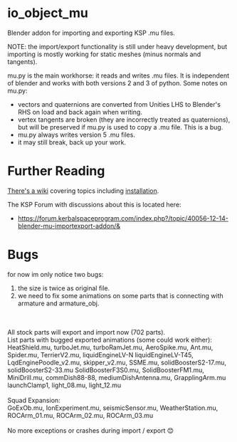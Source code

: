 io_object_mu
==========

Blender addon for importing and exporting KSP .mu files.

NOTE: the import/export functionality is still under heavy development, but
importing is mostly working for static meshes (minus normals and tangents).

mu.py is the main workhorse: it reads and writes .mu files. It is independent
of blender and works with both versions 2 and 3 of python. Some notes on mu.py:
* vectors and quaternions are converted from Unities LHS to Blender's RHS on
load and back again when writing.
* vertex tangents are broken (they are incorrectly treated as quaternions), but
will be preserved if mu.py is used to copy a .mu file. This is a bug.
* mu.py always writes version 5 .mu files.
* it may still break, back up your work.

Further Reading
===============

[There's a wiki](https://github.com/taniwha/io_object_mu/wiki) covering topics
including [installation](https://github.com/taniwha/io_object_mu/wiki/Installation).

The KSP Forum with discussions about this is located here:
* https://forum.kerbalspaceprogram.com/index.php?/topic/40056-12-14-blender-mu-importexport-addon/& 

Bugs
===============


for now im only notice two bugs:
1. the size is twice as original file.
2. we need to fix some animations on some parts that is connecting with armature and armature_obj. 
<br />
<br />All stock parts will export and import now (702 parts). 
<br />List parts with bugged exported animations (some could work either):
<br />HeatShield.mu, turboJet.mu, turboRamJet.mu, AeroSpike.mu, Ant.mu, Spider.mu, TerrierV2.mu, liquidEngineLV-N
liquidEngineLV-T45, LqdEnginePoodle_v2.mu, skipper_v2.mu, SSME.mu, solidBoosterS2-17.mu, solidBoosterS2-33.mu
SolidBoosterF3S0.mu, SolidBoosterFM1.mu, MiniDrill.mu, commDish88-88, mediumDishAntenna.mu, GrapplingArm.mu
launchClamp1, light_08.mu, light_12.mu
<br />
<br />Squad Expansion:
<br />GoExOb.mu, IonExperiment.mu, seismicSensor.mu, WeatherStation.mu, ROCArm_01.mu, ROCArm_02.mu, ROCArm_03.mu
<br />
<br />No more exceptions or crashes during import / export 😊
